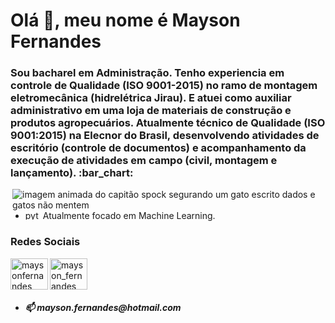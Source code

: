 <h1 align="left">Olá 👋, meu nome é Mayson Fernandes</h1>
<h3 align="left">Sou bacharel em Administração. Tenho experiencia em controle de Qualidade (ISO 9001-2015) no ramo de montagem eletromecânica (hidrelétrica Jirau). E atuei como auxiliar administrativo em uma loja de materiais de construção e produtos agropecuários. Atualmente técnico de Qualidade (ISO 9001:2015) na Elecnor do Brasil, desenvolvendo atividades de escritório (controle de documentos) e acompanhamento da execução de atividades em campo (civil, montagem e lançamento). :bar_chart:</h3>

<img src="https://media4.giphy.com/media/QpVUMRUJGokfqXyfa1/giphy.gif?cid=ecf05e477jm1w0nqlguh7k9tssf9re5zpy1l6shbf2v50ae7&amp;rid=giphy.gif&amp;ct=g" alt="imagem animada do capitão spock segurando um gato escrito dados e gatos não mentem" align="right"/>


- <img class="python-logo" src="https://www.vectorlogo.zone/logos/python/python-icon.svg" alt="python™" align="left" height="15" width="25"> Atualmente focado em Machine Learning.


<h3 align="left">Redes Sociais</h3>
<p align="left">


<a href="https://www.linkedin.com/in/maysonfernandes/" target="blank"><img align="left" src="https://raw.githubusercontent.com/rahuldkjain/github-profile-readme-generator/master/src/images/icons/Social/linked-in-alt.svg" alt="maysonfernandes" height="50" width="60" /></a>
    
<a href="https://www.instagram.com/mayson_fernandes/" target="blank"><img align="center" src="https://raw.githubusercontent.com/rahuldkjain/github-profile-readme-generator/master/src/images/icons/Social/instagram.svg" alt="mayson_fernandes" height="50" width="60" /></a>
</p>


- <h5 align="left">📫 mayson.fernandes@hotmail.com</h5>

<!---
maysonfernandes/maysonfernandes is a ✨ special ✨ repository because its `README.md` (this file) appears on your GitHub profile.
You can click the Preview link to take a look at your changes.
--->
